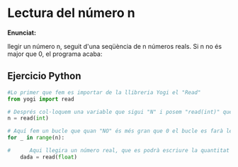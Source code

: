 # Lectura del número n

**Enunciat:**

llegir un número n, seguit d'una seqüència de n números reals. Si n no és major que 0, el programa acaba:

## Ejercicio Python

```python
#Lo primer que fem es importar de la llibreria Yogi el "Read"
from yogi import read

# Després col·loquem una variable que sigui "N" i posem "read(int)" que el que fa és, preguntar-te un nombre sencer
n = read(int)       

# Aquí fem un bucle que quan "NO" és més gran que 0 el bucle es farà les vegades de la quantitat que has ficat abans a "N"
for _ in range(n):         

#      Aqui llegira un número real, que es podrà escriure la quantitat de vegades que t'ho bucle
    dada = read(float)

